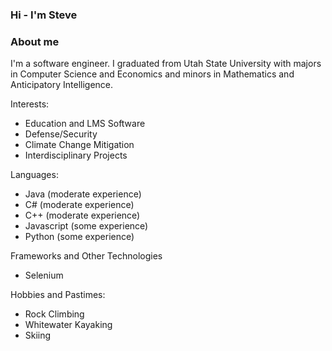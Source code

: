 ### Hi - I'm Steve

### About me
I'm a software engineer. I graduated from Utah State University with majors in Computer Science and Economics and minors in Mathematics and Anticipatory Intelligence.

Interests:
* Education and LMS Software
* Defense/Security
* Climate Change Mitigation
* Interdisciplinary Projects

Languages:
* Java (moderate experience)
* C# (moderate experience)
* C++ (moderate experience)
* Javascript (some experience)
* Python (some experience)

Frameworks and Other Technologies
* Selenium

Hobbies and Pastimes:
* Rock Climbing
* Whitewater Kayaking
* Skiing
